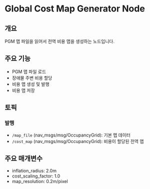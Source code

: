 # Global Cost Map Generator Node

## 개요
PGM 맵 파일을 읽어서 전역 비용 맵을 생성하는 노드입니다.

## 주요 기능
- PGM 맵 파일 로드
- 장애물 주변 비용 할당
- 비용 맵 생성 및 발행
- 비용 맵 저장

## 토픽
### 발행
- `/map_file` (nav_msgs/msg/OccupancyGrid): 기본 맵 데이터
- `/cost_map` (nav_msgs/msg/OccupancyGrid): 비용이 할당된 전역 맵

## 주요 매개변수
- inflation_radius: 2.0m
- cost_scaling_factor: 1.0
- map_resolution: 0.2m/pixel 
